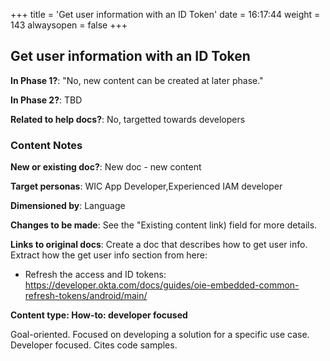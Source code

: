 +++
title = 'Get user information with an ID Token'
date = 16:17:44
weight = 143
alwaysopen = false
+++

## Get user information with an ID Token

**In Phase 1?**: "No, new content can be created at later phase."

**In Phase 2?**: TBD

**Related to help docs?**: No, targetted towards developers



### Content Notes

**New or existing doc?**: New doc - new content

**Target personas**: WIC App Developer,Experienced IAM developer

**Dimensioned by**: Language

**Changes to be made**: See the "Existing content link) field for more details.

**Links to original docs**: Create a doc that describes how to get user info. Extract how the get user info section from here: 
- Refresh the access and ID tokens: https://developer.okta.com/docs/guides/oie-embedded-common-refresh-tokens/android/main/

**Content type: How-to: developer focused**

Goal-oriented. Focused on developing a solution for a specific use case. Developer focused. Cites code samples.


